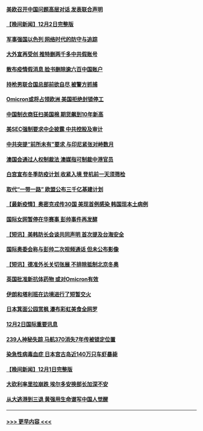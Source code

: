 #### [美欧召开中国问题高层对话 发表联合声明](../pages/prog202/a103284087.md?t=12031750) 
#### [【晚间新闻】12月2日完整版](../pages/prog202/a103283875.md?t=12031750) 
#### [军事强国以色列 网络时代的防守与追踪](../pages/prog202/a103283733.md?t=12031750) 
#### [大外宣再受创 推特删两千多中共假账号](../pages/prog202/a103283657.md?t=12031750) 
#### [散布疫情假消息 脸书删除逾六百中国账户](../pages/prog202/a103283670.md?t=12031750) 
#### [持枪男联合国总部前欲自尽 被警方抓捕](../pages/prog202/a103283645.md?t=12031750) 
#### [Omicron或将占领欧洲 美国拒绝封锁停工](../pages/prog202/a103283674.md?t=12031750) 
#### [中国制衣商狂扫美国棉 期货飙到10年新高](../pages/prog202/a103283551.md?t=12031750) 
#### [美SEC强制要求中企披露 中共控股及审计](../pages/prog202/a103283563.md?t=12031750) 
#### [中共突提“前所未有”要求 与印尼紧张对峙数月](../pages/prog202/a103283587.md?t=12031750) 
#### [澳国会通过人权制裁法 澳媒指可制裁中港官员](../pages/prog202/a103283455.md?t=12031750) 
#### [白宫宣布冬季防疫计划 收紧入境 登机前一天须筛检](../pages/prog202/a103283330.md?t=12031750) 
#### [取代“一带一路” 欧盟公布三千亿基建计划](../pages/prog202/a103283442.md?t=12031750) 
#### [【最新疫情】奥密克戎传30国 美现首例感染 韩国现本土病例](../pages/prog202/a103283421.md?t=12031750) 
#### [国际女网暂停在华赛事 彭帅事件再发酵](../pages/prog202/a103283399.md?t=12031750) 
#### [【短讯】美韩防长会谈共同声明 首次提及台海安全](../pages/prog202/a103283397.md?t=12031750) 
#### [国际奥委会称与彭帅二次视频通话 但未公布影像](../pages/prog202/a103283364.md?t=12031750) 
#### [【短讯】德准外长关切张展 不排除抵制北京冬奥](../pages/prog202/a103283361.md?t=12031750) 
#### [英国批准新抗体药物 或对Omicron有效](../pages/prog202/a103283194.md?t=12031750) 
#### [伊朗和塔利班在边境进行了短暂交火](../pages/prog202/a103283212.md?t=12031750) 
#### [日本箕面公园赏枫 瀑布彩虹美食全网罗](../pages/prog202/a103283163.md?t=12031750) 
#### [12月2日国际重要讯息](../pages/prog202/a103283159.md?t=12031750) 
#### [239人神秘失踪 马航370消失7年传被锁定位置](../pages/prog202/a103283103.md?t=12031750) 
#### [染急性病毒血症 日本宫古岛近140万只车虾暴毙](../pages/prog202/a103283039.md?t=12031750) 
#### [【晚间新闻】12月1日完整版](../pages/prog202/a103282922.md?t=12031750) 
#### [大砍利率里拉崩跌 埃尔多安换部长加深不安](../pages/prog202/a103282955.md?t=12031750) 
#### [从大逃港到三退 黄强用生命谱写中国人觉醒](../pages/prog202/a103281774.md?t=12031750) 

----
#### [ >>> 更早内容 <<< ](../indexes/prog202-earlier.md)
